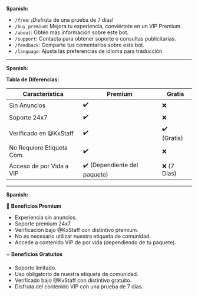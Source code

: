 **Spanish:**

- `/free`: ¡Disfruta de una prueba de 7 días!
- `/buy_premium`: Mejora tu experiencia, conviértete en un VIP Premium.
- `/about`: Obtén más información sobre este bot.
- `/support`: Contacta para obtener soporte o consultas publicitarias.
- `/feedback`: Comparte tus comentarios sobre este bot.
- `/language`: Ajusta las preferencias de idioma para traducción.

---

**Spanish:**

**Tabla de Diferencias:**

| Característica              | Premium                 | Gratis                   |
|-----------------------------|-------------------------|--------------------------|
| Sin Anuncios                | ✔️                      | ❌                      |
| Soporte 24x7                | ✔️                      | ❌                      |
| Verificado en @KxStaff      | ✔️                      | ✔️ (Gratis)             |
| No Requiere Etiqueta Com.   | ✔️                      | ❌                      |
| Acceso de por Vida a VIP    | ✔️ (Dependiente del paquete) | ❌ (7 Días)              |

---

**Spanish:**

🌟 **Beneficios Premium**
- Experiencia sin anuncios.
- Soporte premium 24x7.
- Verificación bajo @KxStaff con distintivo premium.
- No es necesario utilizar nuestra etiqueta de comunidad.
- Accede a contenido VIP de por vida (dependiendo de tu paquete).

⭐ **Beneficios Gratuitos**
- Soporte limitado.
- Uso obligatorio de nuestra etiqueta de comunidad.
- Verificado bajo @KxStaff con distintivo gratuito.
- Disfruta del contenido VIP con una prueba de 7 días.
